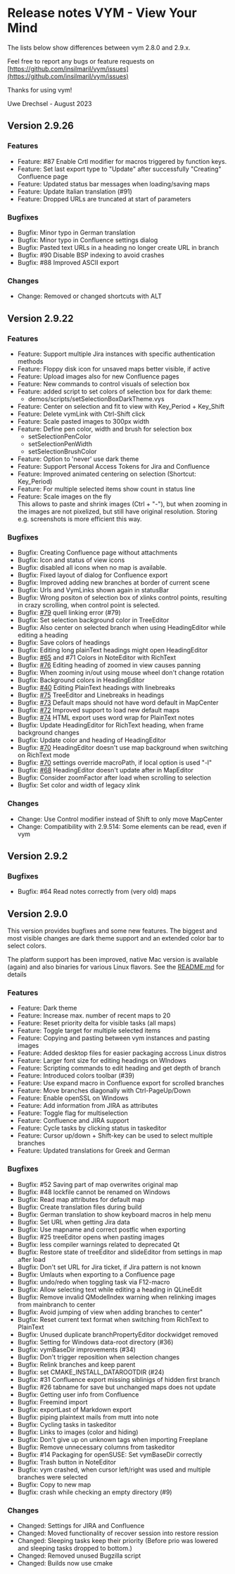 Release notes VYM - View Your Mind
==================================


The lists below show differences between vym 2.8.0 and 2.9.x.

Feel free to report any bugs or feature requests on
[https://github.com/insilmaril/vym/issues](https://github.com/insilmaril/vym/issues)

Thanks for using vym!

Uwe Drechsel - August 2023


## Version 2.9.26
### Features
* Feature: #87 Enable Crtl modifier for macros triggered by function keys.
* Feature: Set last export type to "Update" after successfully "Creating" Confluence page
* Feature: Updated status bar messages when loading/saving maps
* Feature: Update Italian translation (#91)
* Feature: Dropped URLs are truncated at start of parameters

### Bugfixes
* Bugfix: Minor typo in German translation
* Bugfix: Minor typo in Confluence settings dialog
* Bugfix: Pasted text URLs in a heading no longer create URL in branch
* Bugfix: #90 Disable BSP indexing to avoid crashes
* Bugfix: #88 Improved ASCII export

### Changes
* Change: Removed or changed shortcuts with ALT

## Version 2.9.22
### Features

* Feature: Support multiple Jira instances with specific authentication methods
* Feature: Floppy disk icon for unsaved maps better visible, if active
* Feature: Upload images also for new Confluence pages
* Feature: New commands to control visuals of selection box
* Feature: added script to set colors of selection box for dark theme:
    - demos/scripts/setSelectionBoxDarkTheme.vys
* Feature: Center on selection and fit to view with Key_Period + Key_Shift
* Feature: Delete vymLink with Ctrl-Shift click
* Feature: Scale pasted images to 300px width
* Feature: Define pen color, width and brush for selection box
    - setSelectionPenColor
    - setSelectionPenWidth
    - setSelectionBrushColor
* Feature: Option to 'never' use dark theme
* Feature: Support Personal Access Tokens for Jira and Confluence
* Feature: Improved animated centering on selection (Shortcut: Key_Period)
* Feature: For multiple selected items show count in status line
* Feature: Scale images on the fly  
    This allows to paste and shrink images (Ctrl + "-"), but when zooming in
    the images are not pixelized, but still have original resolution.
    Storing e.g. screenshots is more efficient this way.

### Bugfixes

* Bugfix: Creating Confluence page without attachments
* Bugfix: Icon and status of view icons
* Bugfix: disabled all icons when no map is available.
* Bugfix: Fixed layout of dialog for Confluence export
* Bugfix: Improved adding new branches at border of current scene
* Bugfix: Urls and VymLinks shown again in statusBar
* Bugfix: Wrong positon of selection box of xlinks control points, resulting in crazy scrolling, when control point is selected.
* Bugfix: [#79](https://github.com/insilmaril/vym/issues/79) quell linking error (#79)
* Bugfix: Set selection background color in TreeEditor
* Bugfix: Also center on selected branch when using HeadingEditor while editing a heading
* Bugfix: Save colors of headings
* Bugfix: Editing long plainText headings might open HeadingEditor
* Bugfix: [#65](https://github.com/insilmaril/vym/issues/65) and #71 Colors in NoteEditor with RichText
* Bugfix: [#76](https://github.com/insilmaril/vym/issues/76) Editing heading of zoomed in view causes panning
* Bugfix: When zooming in/out using mouse wheel don't change rotation
* Bugfix: Background colors in HeadingEditor
* Bugfix: [#40](https://github.com/insilmaril/vym/issues/40) Editing PlainText headings with linebreaks
* Bugfix: [#75](https://github.com/insilmaril/vym/issues/75) TreeEditor and Linebreaks in headings
* Bugfix: [#73](https://github.com/insilmaril/vym/issues/73) Default maps should not have word default in MapCenter
* Bugfix: [#72](https://github.com/insilmaril/vym/issues/72) Improved support to load new default maps
* Bugfix: [#74](https://github.com/insilmaril/vym/issues/74) HTML export uses word wrap for PlainText notes
* Bugfix: Update HeadingEditor for RichText heading, when frame background changes
* Bugfix: Update color and heading of HeadingEditor
* Bugfix: [#70](https://github.com/insilmaril/vym/issues/70) HeadingEditor doesn't use map background when switching on RichText mode
* Bugfix: [#70](https://github.com/insilmaril/vym/issues/70) settings override macroPath, if local option is used "-l"
* Bugfix: [#68](https://github.com/insilmaril/vym/issues/68) HeadingEditor doesn't update after in MapEditor
* Bugfix: Consider zoomFactor after load when scrolling to selection
* Bugfix: Set color and width of legacy xlink

### Changes

* Change: Use Control modifier instead of Shift to only move MapCenter
* Change: Compatibility with 2.9.514: Some elements can be read, even if vym



## Version 2.9.2

### Bugfixes
* Bugfix: #64 Read notes correctly from (very old) maps

## Version 2.9.0
This version provides bugfixes and some new features. The biggest
and most visible changes are dark theme support and an extended color bar
to select colors. 

The platform support has been improved, native Mac version is available
(again) and also binaries for various Linux flavors. See the 
[README.md](https://github.com/insilmaril/vym/blob/release/README.md)
for details

### Features

* Feature: Dark theme
* Feature: Increase max. number of recent maps to 20
* Feature: Reset priority delta for visible tasks (all maps)
* Feature: Toggle target for multiple selected items
* Feature: Copying and pasting between vym instances and pasting images
* Feature: Added desktop files for easier packaging accross Linux distros
* Feature: Larger font size for editing headings on WIndows
* Feature: Scripting commands to edit heading and get depth of branch
* Feature: Introduced colors toolbar (#39)
* Feature: Use expand macro in Confluence export for scrolled branches
* Feature: Move branches diagonally with Ctrl-PageUp/Down
* Feature: Enable openSSL on Windows
* Feature: Add information from JIRA as attributes
* Feature: Toggle flag for multiselection
* Feature: Confluence and JIRA support
* Feature: Cycle tasks by clicking status in taskeditor
* Feature: Cursor up/down + Shift-key can be used to select multiple branches
* Feature: Updated translations for Greek and German

### Bugfixes

* Bugfix: #52 Saving part of map overwrites original map
* Bugfix: #48 lockfile cannot be renamed on Windows
* Bugfix: Read map attributes for default map
* Bugfix: Create translation files during build
* Bugfix: German translation to show keyboard macros in help menu
* Bugfix: Set URL when getting Jira data
* Bugfix: Use mapname and correct postfic when exporting
* Bugfix: #25 treeEditor opens when pasting images
* Bugfix: less compiler warnings related to deprecated Qt
* Bugfix: Restore state of treeEditor and slideEditor from settings in map after load
* Bugfix: Don't set URL for Jira ticket, if Jira pattern is not known
* Bugfix: Umlauts when exporting to a Confluence page
* Bugfix: undo/redo when toggling task via F12-macro
* Bugfix: Allow selecting text while editing a heading in QLineEdit
* Bugfix: Remove invalid QModelIndex warning when relinking images from mainbranch to center
* Bugfix: Avoid jumping of view when adding branches to center"
* Bugfix: Reset current text format when switching from RichText to PlainText
* Bugfix: Unused duplicate branchPropertyEditor dockwidget removed
* Bugfix: Setting  for Windows data-root directory (#36)
* Bugfix: vymBaseDir improvements (#34)
* Bugfix: Don't trigger reposition when selection changes
* Bugfix: Relink branches and keep parent
* Bugfix: set CMAKE_INSTALL_DATAROOTDIR (#24)
* Bugfix: #31 Confluence export missing siblinigs of hidden first branch
* Bugfix: #26 tabname for save but unchanged maps does not update
* Bugfix: Getting user info from Confluence
* Bugfix: Freemind import
* Bugfix: exportLast of Markdown export
* Bugfix: piping plaintext mails from mutt into note
* Bugfix: Cycling tasks in taskeditor
* Bugfix: Links to images (color and hiding)
* Bugfix: Don't give up on unknown tags when importing Freeplane
* Bugfix: Remove unnecessary columns from taskeditor
* Bugfix: #14 Packaging for openSUSE: Set vymBaseDir correctly
* Bugfix: Trash button in NoteEditor
* Bugfix: vym crashed, when cursor left/right was used and multiple branches were selected
* Bugfix: Copy to new map
* Bugfix: crash while checking an empty directory (#9)

### Changes

* Changed: Settings for JIRA and Confluence
* Changed: Moved functionality of recover session into restore ression
* Changed: Sleeping tasks keep their priority (Before prio was lowered and sleeping tasks dropped to bottom.)
* Changed: Removed unused Bugzilla script
* Changed: Builds now use cmake
